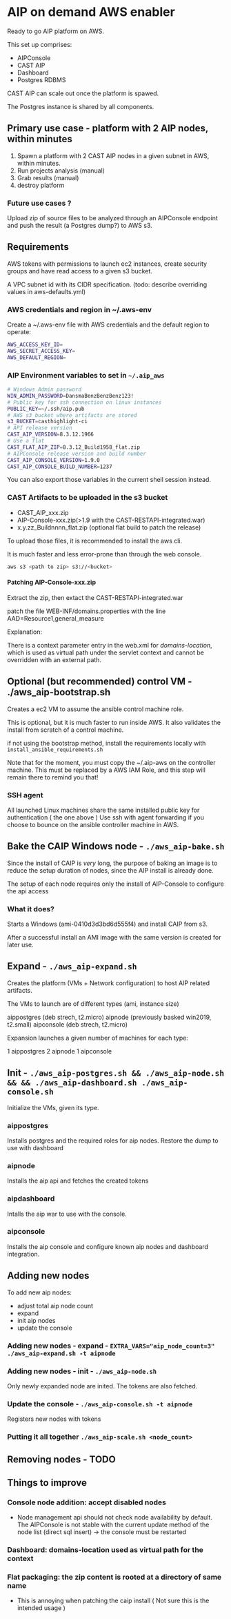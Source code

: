 
# AIP on demand AWS enabler

Ready to go AIP platform on AWS.

This set up comprises:

* AIPConsole
* CAST AIP
* Dashboard
* Postgres RDBMS

CAST AIP can scale out once the platform is spawed.

The Postgres instance is shared by all components.

## Primary use case - platform with 2 AIP nodes, within minutes

1. Spawn a platform with 2 CAST AIP nodes in a given subnet in AWS, within minutes.
2. Run projects analysis (manual)
3. Grab results (manual)
4. destroy platform

### Future use cases ?

Upload zip of source files to be analyzed through an AIPConsole endpoint and push the result (a Postgres dump?) to AWS s3.

## Requirements

AWS tokens with permissions to launch ec2 instances,
create security groups and have read access to a given s3 bucket.

A VPC subnet id with its CIDR specification. (todo: describe overriding values in aws-defaults.yml)

### AWS credentials and region in ~/.aws-env

Create a ~/.aws-env file with AWS credentials and the default region to operate:

```bash
AWS_ACCESS_KEY_ID=
AWS_SECRET_ACCESS_KEY=
AWS_DEFAULT_REGION=
```

### AIP Environment variables to set in `~/.aip_aws`

```bash
# Windows Admin password
WIN_ADMIN_PASSWORD=DansmaBenzBenzBenz123!
# Public key for ssh connection on linux instances
PUBLIC_KEY=~/.ssh/aip.pub
# AWS s3 bucket where artifacts are stored
s3_BUCKET=casthighlight-ci
# API release version
CAST_AIP_VERSION=8.3.12.1966
# Use a flat
CAST_FLAT_AIP_ZIP=8.3.12_Build1958_flat.zip
# AIPConsole release version and build number
CAST_AIP_CONSOLE_VERSION=1.9.0
CAST_AIP_CONSOLE_BUILD_NUMBER=1237
```
You can also export those variables in the current shell session instead.

### CAST Artifacts to be uploaded in the s3 bucket

* CAST_AIP_xxx.zip
* AIP-Console-xxx.zip(>1.9 with the CAST-RESTAPI-integrated.war)
* x.y.zz_Buildnnnn_flat.zip (optional flat build to patch the release)

To upload those files, it is recommended to install the aws cli.

It is much faster and less error-prone than through the web console.

```bash
aws s3 <path to zip> s3://<bucket>
```

#### Patching AIP-Console-xxx.zip

Extract the zip, then extact the CAST-RESTAPI-integrated.war

patch the file WEB-INF/domains.properties with the line
AAD=Resource1,general_measure

Explanation:

There is a context parameter entry in the web.xml for *domains-location*, which is 
used as virtual path under the servlet context and cannot be overridden with an external path.


## Optional (but recommended) control VM - ./aws_aip-bootstrap.sh

Creates a ec2 VM to assume the ansible control machine role.

This is optional, but it is much faster to run inside AWS.
It also validates the install from scratch of a control machine.

if not using the bootstrap method, install the requirements locally with `install_ansible_requirements.sh`

Note that for the moment, you must copy the ~/.aip-aws on the controller machine.
This must be replaced by a AWS IAM Role, and this step will remain there to remind you that!

### SSH agent

All launched Linux machines share the same installed public key for authentication ( the one above )
Use ssh with agent forwarding if you choose to bounce on the ansible controller machine in AWS.


## Bake the CAIP Windows node - `./aws_aip-bake.sh`

Since the install of CAIP is *very* long,
the purpose of baking an image is to reduce the setup duration of nodes,
  since the AIP install is already done.

The setup of each node requires only the install of AIP-Console to configure the api access

### What it does?

Starts a Windows (ami-0410d3d3bd6d555f4) and install CAIP from s3.

After a successful install an AMI image with the same version is created for later use.

## Expand - `./aws_aip-expand.sh`

Creates the platform (VMs + Network configuration) to host AIP related artifacts.

The VMs to launch are of different types (ami, instance size)

aippostgres (deb strech, t2.micro)
aipnode (previously basked win2019, t2.small)
aipconsole (deb strech, t2.micro)

Expansion launches a given number of machines for each type:

1 aippostgres
2 aipnode
1 aipconsole

## Init - `./aws_aip-postgres.sh && ./aws_aip-node.sh && && ./aws_aip-dashboard.sh ./aws_aip-console.sh`

Initialize the VMs, given its type.

### aippostgres
Installs postgres and the required roles for aip nodes.
Restore the dump to use with dashboard

### aipnode
Installs the aip api and fetches the created tokens

### aipdashboard 
Intalls the aip war to use with the console.

### aipconsole
Installs the aip console and configure known aip nodes and dashboard integration.


## Adding new nodes

To add new aip nodes:

* adjust total aip node count
* expand
* init aip nodes
* update the console

### Adding new nodes - expand - `EXTRA_VARS="aip_node_count=3" ./aws_aip-expand.sh -t aipnode` 

### Adding new nodes - init - `./aws_aip-node.sh` 

Only newly expanded node are inited.
The tokens are also fetched.

### Update the console - `./aws_aip-console.sh -t aipnode`

Registers new nodes with tokens

### Putting it all together `./aws_aip-scale.sh <node_count>`

## Removing nodes - TODO

## Things to improve

### Console node addition: accept disabled nodes 

* Node management api should not check node availability by default.
  The AIPConsole is not stable with the current update method of the node list
  (direct sql insert) -> the console must be restarted
### Dashboard: domains-location used as virtual path for the context
### Flat packaging: the zip content is rooted at a directory of same name
* This is annoying when patching the caip install ( Not sure this is the intended usage )

